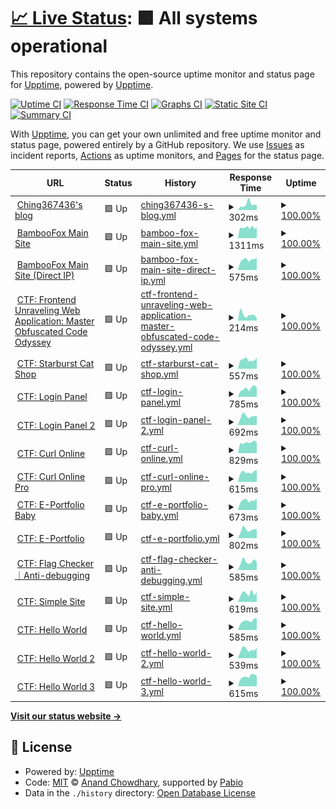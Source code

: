 # [📈 Live Status](https://upptime.ching367436.me): <!--live status--> **🟩 All systems operational**

This repository contains the open-source uptime monitor and status page for [Upptime](https://upptime.js.org), powered by [Upptime](https://github.com/upptime/upptime).

[![Uptime CI](https://github.com/Ching367436/upptime/workflows/Uptime%20CI/badge.svg)](https://github.com/Ching367436/upptime/actions?query=workflow%3A%22Uptime+CI%22)
[![Response Time CI](https://github.com/Ching367436/upptime/workflows/Response%20Time%20CI/badge.svg)](https://github.com/Ching367436/upptime/actions?query=workflow%3A%22Response+Time+CI%22)
[![Graphs CI](https://github.com/Ching367436/upptime/workflows/Graphs%20CI/badge.svg)](https://github.com/Ching367436/upptime/actions?query=workflow%3A%22Graphs+CI%22)
[![Static Site CI](https://github.com/Ching367436/upptime/workflows/Static%20Site%20CI/badge.svg)](https://github.com/Ching367436/upptime/actions?query=workflow%3A%22Static+Site+CI%22)
[![Summary CI](https://github.com/Ching367436/upptime/workflows/Summary%20CI/badge.svg)](https://github.com/Ching367436/upptime/actions?query=workflow%3A%22Summary+CI%22)

With [Upptime](https://upptime.js.org), you can get your own unlimited and free uptime monitor and status page, powered entirely by a GitHub repository. We use [Issues](https://github.com/upptime/upptime/issues) as incident reports, [Actions](https://github.com/Ching367436/upptime/actions) as uptime monitors, and [Pages](https://upptime.ching367436.me) for the status page.

<!--start: status pages-->
<!-- This summary is generated by Upptime (https://github.com/upptime/upptime) -->
<!-- Do not edit this manually, your changes will be overwritten -->
<!-- prettier-ignore -->
| URL | Status | History | Response Time | Uptime |
| --- | ------ | ------- | ------------- | ------ |
| <img alt="" src="https://icons.duckduckgo.com/ip3/blog.ching367436.me.ico" height="13"> [Ching367436's blog](https://blog.ching367436.me) | 🟩 Up | [ching367436-s-blog.yml](https://github.com/Ching367436/upptime/commits/HEAD/history/ching367436-s-blog.yml) | <details><summary><img alt="Response time graph" src="./graphs/ching367436-s-blog/response-time-week.png" height="20"> 302ms</summary><br><a href="https://upptime.ching367436.me/history/ching367436-s-blog"><img alt="Response time 233" src="https://img.shields.io/endpoint?url=https%3A%2F%2Fraw.githubusercontent.com%2FChing367436%2Fupptime%2FHEAD%2Fapi%2Fching367436-s-blog%2Fresponse-time.json"></a><br><a href="https://upptime.ching367436.me/history/ching367436-s-blog"><img alt="24-hour response time 160" src="https://img.shields.io/endpoint?url=https%3A%2F%2Fraw.githubusercontent.com%2FChing367436%2Fupptime%2FHEAD%2Fapi%2Fching367436-s-blog%2Fresponse-time-day.json"></a><br><a href="https://upptime.ching367436.me/history/ching367436-s-blog"><img alt="7-day response time 302" src="https://img.shields.io/endpoint?url=https%3A%2F%2Fraw.githubusercontent.com%2FChing367436%2Fupptime%2FHEAD%2Fapi%2Fching367436-s-blog%2Fresponse-time-week.json"></a><br><a href="https://upptime.ching367436.me/history/ching367436-s-blog"><img alt="30-day response time 231" src="https://img.shields.io/endpoint?url=https%3A%2F%2Fraw.githubusercontent.com%2FChing367436%2Fupptime%2FHEAD%2Fapi%2Fching367436-s-blog%2Fresponse-time-month.json"></a><br><a href="https://upptime.ching367436.me/history/ching367436-s-blog"><img alt="1-year response time 233" src="https://img.shields.io/endpoint?url=https%3A%2F%2Fraw.githubusercontent.com%2FChing367436%2Fupptime%2FHEAD%2Fapi%2Fching367436-s-blog%2Fresponse-time-year.json"></a></details> | <details><summary><a href="https://upptime.ching367436.me/history/ching367436-s-blog">100.00%</a></summary><a href="https://upptime.ching367436.me/history/ching367436-s-blog"><img alt="All-time uptime 100.00%" src="https://img.shields.io/endpoint?url=https%3A%2F%2Fraw.githubusercontent.com%2FChing367436%2Fupptime%2FHEAD%2Fapi%2Fching367436-s-blog%2Fuptime.json"></a><br><a href="https://upptime.ching367436.me/history/ching367436-s-blog"><img alt="24-hour uptime 100.00%" src="https://img.shields.io/endpoint?url=https%3A%2F%2Fraw.githubusercontent.com%2FChing367436%2Fupptime%2FHEAD%2Fapi%2Fching367436-s-blog%2Fuptime-day.json"></a><br><a href="https://upptime.ching367436.me/history/ching367436-s-blog"><img alt="7-day uptime 100.00%" src="https://img.shields.io/endpoint?url=https%3A%2F%2Fraw.githubusercontent.com%2FChing367436%2Fupptime%2FHEAD%2Fapi%2Fching367436-s-blog%2Fuptime-week.json"></a><br><a href="https://upptime.ching367436.me/history/ching367436-s-blog"><img alt="30-day uptime 100.00%" src="https://img.shields.io/endpoint?url=https%3A%2F%2Fraw.githubusercontent.com%2FChing367436%2Fupptime%2FHEAD%2Fapi%2Fching367436-s-blog%2Fuptime-month.json"></a><br><a href="https://upptime.ching367436.me/history/ching367436-s-blog"><img alt="1-year uptime 100.00%" src="https://img.shields.io/endpoint?url=https%3A%2F%2Fraw.githubusercontent.com%2FChing367436%2Fupptime%2FHEAD%2Fapi%2Fching367436-s-blog%2Fuptime-year.json"></a></details>
| <img alt="" src="https://icons.duckduckgo.com/ip3/bamboofox.cs.nycu.edu.tw.ico" height="13"> [BambooFox Main Site](https://bamboofox.cs.nycu.edu.tw) | 🟩 Up | [bamboo-fox-main-site.yml](https://github.com/Ching367436/upptime/commits/HEAD/history/bamboo-fox-main-site.yml) | <details><summary><img alt="Response time graph" src="./graphs/bamboo-fox-main-site/response-time-week.png" height="20"> 1311ms</summary><br><a href="https://upptime.ching367436.me/history/bamboo-fox-main-site"><img alt="Response time 1651" src="https://img.shields.io/endpoint?url=https%3A%2F%2Fraw.githubusercontent.com%2FChing367436%2Fupptime%2FHEAD%2Fapi%2Fbamboo-fox-main-site%2Fresponse-time.json"></a><br><a href="https://upptime.ching367436.me/history/bamboo-fox-main-site"><img alt="24-hour response time 1215" src="https://img.shields.io/endpoint?url=https%3A%2F%2Fraw.githubusercontent.com%2FChing367436%2Fupptime%2FHEAD%2Fapi%2Fbamboo-fox-main-site%2Fresponse-time-day.json"></a><br><a href="https://upptime.ching367436.me/history/bamboo-fox-main-site"><img alt="7-day response time 1311" src="https://img.shields.io/endpoint?url=https%3A%2F%2Fraw.githubusercontent.com%2FChing367436%2Fupptime%2FHEAD%2Fapi%2Fbamboo-fox-main-site%2Fresponse-time-week.json"></a><br><a href="https://upptime.ching367436.me/history/bamboo-fox-main-site"><img alt="30-day response time 1414" src="https://img.shields.io/endpoint?url=https%3A%2F%2Fraw.githubusercontent.com%2FChing367436%2Fupptime%2FHEAD%2Fapi%2Fbamboo-fox-main-site%2Fresponse-time-month.json"></a><br><a href="https://upptime.ching367436.me/history/bamboo-fox-main-site"><img alt="1-year response time 1651" src="https://img.shields.io/endpoint?url=https%3A%2F%2Fraw.githubusercontent.com%2FChing367436%2Fupptime%2FHEAD%2Fapi%2Fbamboo-fox-main-site%2Fresponse-time-year.json"></a></details> | <details><summary><a href="https://upptime.ching367436.me/history/bamboo-fox-main-site">100.00%</a></summary><a href="https://upptime.ching367436.me/history/bamboo-fox-main-site"><img alt="All-time uptime 99.80%" src="https://img.shields.io/endpoint?url=https%3A%2F%2Fraw.githubusercontent.com%2FChing367436%2Fupptime%2FHEAD%2Fapi%2Fbamboo-fox-main-site%2Fuptime.json"></a><br><a href="https://upptime.ching367436.me/history/bamboo-fox-main-site"><img alt="24-hour uptime 100.00%" src="https://img.shields.io/endpoint?url=https%3A%2F%2Fraw.githubusercontent.com%2FChing367436%2Fupptime%2FHEAD%2Fapi%2Fbamboo-fox-main-site%2Fuptime-day.json"></a><br><a href="https://upptime.ching367436.me/history/bamboo-fox-main-site"><img alt="7-day uptime 100.00%" src="https://img.shields.io/endpoint?url=https%3A%2F%2Fraw.githubusercontent.com%2FChing367436%2Fupptime%2FHEAD%2Fapi%2Fbamboo-fox-main-site%2Fuptime-week.json"></a><br><a href="https://upptime.ching367436.me/history/bamboo-fox-main-site"><img alt="30-day uptime 99.96%" src="https://img.shields.io/endpoint?url=https%3A%2F%2Fraw.githubusercontent.com%2FChing367436%2Fupptime%2FHEAD%2Fapi%2Fbamboo-fox-main-site%2Fuptime-month.json"></a><br><a href="https://upptime.ching367436.me/history/bamboo-fox-main-site"><img alt="1-year uptime 99.80%" src="https://img.shields.io/endpoint?url=https%3A%2F%2Fraw.githubusercontent.com%2FChing367436%2Fupptime%2FHEAD%2Fapi%2Fbamboo-fox-main-site%2Fuptime-year.json"></a></details>
| <img alt="" src="https://icons.duckduckgo.com/ip3/172.104.78.53.ico" height="13"> [BambooFox Main Site (Direct IP)](https://172.104.78.53) | 🟩 Up | [bamboo-fox-main-site-direct-ip.yml](https://github.com/Ching367436/upptime/commits/HEAD/history/bamboo-fox-main-site-direct-ip.yml) | <details><summary><img alt="Response time graph" src="./graphs/bamboo-fox-main-site-direct-ip/response-time-week.png" height="20"> 575ms</summary><br><a href="https://upptime.ching367436.me/history/bamboo-fox-main-site-direct-ip"><img alt="Response time 701" src="https://img.shields.io/endpoint?url=https%3A%2F%2Fraw.githubusercontent.com%2FChing367436%2Fupptime%2FHEAD%2Fapi%2Fbamboo-fox-main-site-direct-ip%2Fresponse-time.json"></a><br><a href="https://upptime.ching367436.me/history/bamboo-fox-main-site-direct-ip"><img alt="24-hour response time 442" src="https://img.shields.io/endpoint?url=https%3A%2F%2Fraw.githubusercontent.com%2FChing367436%2Fupptime%2FHEAD%2Fapi%2Fbamboo-fox-main-site-direct-ip%2Fresponse-time-day.json"></a><br><a href="https://upptime.ching367436.me/history/bamboo-fox-main-site-direct-ip"><img alt="7-day response time 575" src="https://img.shields.io/endpoint?url=https%3A%2F%2Fraw.githubusercontent.com%2FChing367436%2Fupptime%2FHEAD%2Fapi%2Fbamboo-fox-main-site-direct-ip%2Fresponse-time-week.json"></a><br><a href="https://upptime.ching367436.me/history/bamboo-fox-main-site-direct-ip"><img alt="30-day response time 602" src="https://img.shields.io/endpoint?url=https%3A%2F%2Fraw.githubusercontent.com%2FChing367436%2Fupptime%2FHEAD%2Fapi%2Fbamboo-fox-main-site-direct-ip%2Fresponse-time-month.json"></a><br><a href="https://upptime.ching367436.me/history/bamboo-fox-main-site-direct-ip"><img alt="1-year response time 701" src="https://img.shields.io/endpoint?url=https%3A%2F%2Fraw.githubusercontent.com%2FChing367436%2Fupptime%2FHEAD%2Fapi%2Fbamboo-fox-main-site-direct-ip%2Fresponse-time-year.json"></a></details> | <details><summary><a href="https://upptime.ching367436.me/history/bamboo-fox-main-site-direct-ip">100.00%</a></summary><a href="https://upptime.ching367436.me/history/bamboo-fox-main-site-direct-ip"><img alt="All-time uptime 99.92%" src="https://img.shields.io/endpoint?url=https%3A%2F%2Fraw.githubusercontent.com%2FChing367436%2Fupptime%2FHEAD%2Fapi%2Fbamboo-fox-main-site-direct-ip%2Fuptime.json"></a><br><a href="https://upptime.ching367436.me/history/bamboo-fox-main-site-direct-ip"><img alt="24-hour uptime 100.00%" src="https://img.shields.io/endpoint?url=https%3A%2F%2Fraw.githubusercontent.com%2FChing367436%2Fupptime%2FHEAD%2Fapi%2Fbamboo-fox-main-site-direct-ip%2Fuptime-day.json"></a><br><a href="https://upptime.ching367436.me/history/bamboo-fox-main-site-direct-ip"><img alt="7-day uptime 100.00%" src="https://img.shields.io/endpoint?url=https%3A%2F%2Fraw.githubusercontent.com%2FChing367436%2Fupptime%2FHEAD%2Fapi%2Fbamboo-fox-main-site-direct-ip%2Fuptime-week.json"></a><br><a href="https://upptime.ching367436.me/history/bamboo-fox-main-site-direct-ip"><img alt="30-day uptime 99.96%" src="https://img.shields.io/endpoint?url=https%3A%2F%2Fraw.githubusercontent.com%2FChing367436%2Fupptime%2FHEAD%2Fapi%2Fbamboo-fox-main-site-direct-ip%2Fuptime-month.json"></a><br><a href="https://upptime.ching367436.me/history/bamboo-fox-main-site-direct-ip"><img alt="1-year uptime 99.92%" src="https://img.shields.io/endpoint?url=https%3A%2F%2Fraw.githubusercontent.com%2FChing367436%2Fupptime%2FHEAD%2Fapi%2Fbamboo-fox-main-site-direct-ip%2Fuptime-year.json"></a></details>
| <img alt="" src="https://icons.duckduckgo.com/ip3/fuwamoco-flag-checker.ching367436.me.ico" height="13"> [CTF: Frontend Unraveling Web Application: Master Obfuscated Code Odyssey](https://fuwamoco-flag-checker.ching367436.me) | 🟩 Up | [ctf-frontend-unraveling-web-application-master-obfuscated-code-odyssey.yml](https://github.com/Ching367436/upptime/commits/HEAD/history/ctf-frontend-unraveling-web-application-master-obfuscated-code-odyssey.yml) | <details><summary><img alt="Response time graph" src="./graphs/ctf-frontend-unraveling-web-application-master-obfuscated-code-odyssey/response-time-week.png" height="20"> 214ms</summary><br><a href="https://upptime.ching367436.me/history/ctf-frontend-unraveling-web-application-master-obfuscated-code-odyssey"><img alt="Response time 208" src="https://img.shields.io/endpoint?url=https%3A%2F%2Fraw.githubusercontent.com%2FChing367436%2Fupptime%2FHEAD%2Fapi%2Fctf-frontend-unraveling-web-application-master-obfuscated-code-odyssey%2Fresponse-time.json"></a><br><a href="https://upptime.ching367436.me/history/ctf-frontend-unraveling-web-application-master-obfuscated-code-odyssey"><img alt="24-hour response time 237" src="https://img.shields.io/endpoint?url=https%3A%2F%2Fraw.githubusercontent.com%2FChing367436%2Fupptime%2FHEAD%2Fapi%2Fctf-frontend-unraveling-web-application-master-obfuscated-code-odyssey%2Fresponse-time-day.json"></a><br><a href="https://upptime.ching367436.me/history/ctf-frontend-unraveling-web-application-master-obfuscated-code-odyssey"><img alt="7-day response time 214" src="https://img.shields.io/endpoint?url=https%3A%2F%2Fraw.githubusercontent.com%2FChing367436%2Fupptime%2FHEAD%2Fapi%2Fctf-frontend-unraveling-web-application-master-obfuscated-code-odyssey%2Fresponse-time-week.json"></a><br><a href="https://upptime.ching367436.me/history/ctf-frontend-unraveling-web-application-master-obfuscated-code-odyssey"><img alt="30-day response time 210" src="https://img.shields.io/endpoint?url=https%3A%2F%2Fraw.githubusercontent.com%2FChing367436%2Fupptime%2FHEAD%2Fapi%2Fctf-frontend-unraveling-web-application-master-obfuscated-code-odyssey%2Fresponse-time-month.json"></a><br><a href="https://upptime.ching367436.me/history/ctf-frontend-unraveling-web-application-master-obfuscated-code-odyssey"><img alt="1-year response time 208" src="https://img.shields.io/endpoint?url=https%3A%2F%2Fraw.githubusercontent.com%2FChing367436%2Fupptime%2FHEAD%2Fapi%2Fctf-frontend-unraveling-web-application-master-obfuscated-code-odyssey%2Fresponse-time-year.json"></a></details> | <details><summary><a href="https://upptime.ching367436.me/history/ctf-frontend-unraveling-web-application-master-obfuscated-code-odyssey">100.00%</a></summary><a href="https://upptime.ching367436.me/history/ctf-frontend-unraveling-web-application-master-obfuscated-code-odyssey"><img alt="All-time uptime 100.00%" src="https://img.shields.io/endpoint?url=https%3A%2F%2Fraw.githubusercontent.com%2FChing367436%2Fupptime%2FHEAD%2Fapi%2Fctf-frontend-unraveling-web-application-master-obfuscated-code-odyssey%2Fuptime.json"></a><br><a href="https://upptime.ching367436.me/history/ctf-frontend-unraveling-web-application-master-obfuscated-code-odyssey"><img alt="24-hour uptime 100.00%" src="https://img.shields.io/endpoint?url=https%3A%2F%2Fraw.githubusercontent.com%2FChing367436%2Fupptime%2FHEAD%2Fapi%2Fctf-frontend-unraveling-web-application-master-obfuscated-code-odyssey%2Fuptime-day.json"></a><br><a href="https://upptime.ching367436.me/history/ctf-frontend-unraveling-web-application-master-obfuscated-code-odyssey"><img alt="7-day uptime 100.00%" src="https://img.shields.io/endpoint?url=https%3A%2F%2Fraw.githubusercontent.com%2FChing367436%2Fupptime%2FHEAD%2Fapi%2Fctf-frontend-unraveling-web-application-master-obfuscated-code-odyssey%2Fuptime-week.json"></a><br><a href="https://upptime.ching367436.me/history/ctf-frontend-unraveling-web-application-master-obfuscated-code-odyssey"><img alt="30-day uptime 100.00%" src="https://img.shields.io/endpoint?url=https%3A%2F%2Fraw.githubusercontent.com%2FChing367436%2Fupptime%2FHEAD%2Fapi%2Fctf-frontend-unraveling-web-application-master-obfuscated-code-odyssey%2Fuptime-month.json"></a><br><a href="https://upptime.ching367436.me/history/ctf-frontend-unraveling-web-application-master-obfuscated-code-odyssey"><img alt="1-year uptime 100.00%" src="https://img.shields.io/endpoint?url=https%3A%2F%2Fraw.githubusercontent.com%2FChing367436%2Fupptime%2FHEAD%2Fapi%2Fctf-frontend-unraveling-web-application-master-obfuscated-code-odyssey%2Fuptime-year.json"></a></details>
| <img alt="" src="https://icons.duckduckgo.com/ip3/starburst-cat-shop.ching367436.me.ico" height="13"> [CTF: Starburst Cat Shop](https://starburst-cat-shop.ching367436.me/login) | 🟩 Up | [ctf-starburst-cat-shop.yml](https://github.com/Ching367436/upptime/commits/HEAD/history/ctf-starburst-cat-shop.yml) | <details><summary><img alt="Response time graph" src="./graphs/ctf-starburst-cat-shop/response-time-week.png" height="20"> 557ms</summary><br><a href="https://upptime.ching367436.me/history/ctf-starburst-cat-shop"><img alt="Response time 753" src="https://img.shields.io/endpoint?url=https%3A%2F%2Fraw.githubusercontent.com%2FChing367436%2Fupptime%2FHEAD%2Fapi%2Fctf-starburst-cat-shop%2Fresponse-time.json"></a><br><a href="https://upptime.ching367436.me/history/ctf-starburst-cat-shop"><img alt="24-hour response time 397" src="https://img.shields.io/endpoint?url=https%3A%2F%2Fraw.githubusercontent.com%2FChing367436%2Fupptime%2FHEAD%2Fapi%2Fctf-starburst-cat-shop%2Fresponse-time-day.json"></a><br><a href="https://upptime.ching367436.me/history/ctf-starburst-cat-shop"><img alt="7-day response time 557" src="https://img.shields.io/endpoint?url=https%3A%2F%2Fraw.githubusercontent.com%2FChing367436%2Fupptime%2FHEAD%2Fapi%2Fctf-starburst-cat-shop%2Fresponse-time-week.json"></a><br><a href="https://upptime.ching367436.me/history/ctf-starburst-cat-shop"><img alt="30-day response time 626" src="https://img.shields.io/endpoint?url=https%3A%2F%2Fraw.githubusercontent.com%2FChing367436%2Fupptime%2FHEAD%2Fapi%2Fctf-starburst-cat-shop%2Fresponse-time-month.json"></a><br><a href="https://upptime.ching367436.me/history/ctf-starburst-cat-shop"><img alt="1-year response time 753" src="https://img.shields.io/endpoint?url=https%3A%2F%2Fraw.githubusercontent.com%2FChing367436%2Fupptime%2FHEAD%2Fapi%2Fctf-starburst-cat-shop%2Fresponse-time-year.json"></a></details> | <details><summary><a href="https://upptime.ching367436.me/history/ctf-starburst-cat-shop">100.00%</a></summary><a href="https://upptime.ching367436.me/history/ctf-starburst-cat-shop"><img alt="All-time uptime 100.00%" src="https://img.shields.io/endpoint?url=https%3A%2F%2Fraw.githubusercontent.com%2FChing367436%2Fupptime%2FHEAD%2Fapi%2Fctf-starburst-cat-shop%2Fuptime.json"></a><br><a href="https://upptime.ching367436.me/history/ctf-starburst-cat-shop"><img alt="24-hour uptime 100.00%" src="https://img.shields.io/endpoint?url=https%3A%2F%2Fraw.githubusercontent.com%2FChing367436%2Fupptime%2FHEAD%2Fapi%2Fctf-starburst-cat-shop%2Fuptime-day.json"></a><br><a href="https://upptime.ching367436.me/history/ctf-starburst-cat-shop"><img alt="7-day uptime 100.00%" src="https://img.shields.io/endpoint?url=https%3A%2F%2Fraw.githubusercontent.com%2FChing367436%2Fupptime%2FHEAD%2Fapi%2Fctf-starburst-cat-shop%2Fuptime-week.json"></a><br><a href="https://upptime.ching367436.me/history/ctf-starburst-cat-shop"><img alt="30-day uptime 100.00%" src="https://img.shields.io/endpoint?url=https%3A%2F%2Fraw.githubusercontent.com%2FChing367436%2Fupptime%2FHEAD%2Fapi%2Fctf-starburst-cat-shop%2Fuptime-month.json"></a><br><a href="https://upptime.ching367436.me/history/ctf-starburst-cat-shop"><img alt="1-year uptime 100.00%" src="https://img.shields.io/endpoint?url=https%3A%2F%2Fraw.githubusercontent.com%2FChing367436%2Fupptime%2FHEAD%2Fapi%2Fctf-starburst-cat-shop%2Fuptime-year.json"></a></details>
| <img alt="" src="https://icons.duckduckgo.com/ip3/login-panel.ching367436.me.ico" height="13"> [CTF: Login Panel](https://login-panel.ching367436.me) | 🟩 Up | [ctf-login-panel.yml](https://github.com/Ching367436/upptime/commits/HEAD/history/ctf-login-panel.yml) | <details><summary><img alt="Response time graph" src="./graphs/ctf-login-panel/response-time-week.png" height="20"> 785ms</summary><br><a href="https://upptime.ching367436.me/history/ctf-login-panel"><img alt="Response time 797" src="https://img.shields.io/endpoint?url=https%3A%2F%2Fraw.githubusercontent.com%2FChing367436%2Fupptime%2FHEAD%2Fapi%2Fctf-login-panel%2Fresponse-time.json"></a><br><a href="https://upptime.ching367436.me/history/ctf-login-panel"><img alt="24-hour response time 522" src="https://img.shields.io/endpoint?url=https%3A%2F%2Fraw.githubusercontent.com%2FChing367436%2Fupptime%2FHEAD%2Fapi%2Fctf-login-panel%2Fresponse-time-day.json"></a><br><a href="https://upptime.ching367436.me/history/ctf-login-panel"><img alt="7-day response time 785" src="https://img.shields.io/endpoint?url=https%3A%2F%2Fraw.githubusercontent.com%2FChing367436%2Fupptime%2FHEAD%2Fapi%2Fctf-login-panel%2Fresponse-time-week.json"></a><br><a href="https://upptime.ching367436.me/history/ctf-login-panel"><img alt="30-day response time 834" src="https://img.shields.io/endpoint?url=https%3A%2F%2Fraw.githubusercontent.com%2FChing367436%2Fupptime%2FHEAD%2Fapi%2Fctf-login-panel%2Fresponse-time-month.json"></a><br><a href="https://upptime.ching367436.me/history/ctf-login-panel"><img alt="1-year response time 797" src="https://img.shields.io/endpoint?url=https%3A%2F%2Fraw.githubusercontent.com%2FChing367436%2Fupptime%2FHEAD%2Fapi%2Fctf-login-panel%2Fresponse-time-year.json"></a></details> | <details><summary><a href="https://upptime.ching367436.me/history/ctf-login-panel">100.00%</a></summary><a href="https://upptime.ching367436.me/history/ctf-login-panel"><img alt="All-time uptime 99.97%" src="https://img.shields.io/endpoint?url=https%3A%2F%2Fraw.githubusercontent.com%2FChing367436%2Fupptime%2FHEAD%2Fapi%2Fctf-login-panel%2Fuptime.json"></a><br><a href="https://upptime.ching367436.me/history/ctf-login-panel"><img alt="24-hour uptime 100.00%" src="https://img.shields.io/endpoint?url=https%3A%2F%2Fraw.githubusercontent.com%2FChing367436%2Fupptime%2FHEAD%2Fapi%2Fctf-login-panel%2Fuptime-day.json"></a><br><a href="https://upptime.ching367436.me/history/ctf-login-panel"><img alt="7-day uptime 100.00%" src="https://img.shields.io/endpoint?url=https%3A%2F%2Fraw.githubusercontent.com%2FChing367436%2Fupptime%2FHEAD%2Fapi%2Fctf-login-panel%2Fuptime-week.json"></a><br><a href="https://upptime.ching367436.me/history/ctf-login-panel"><img alt="30-day uptime 100.00%" src="https://img.shields.io/endpoint?url=https%3A%2F%2Fraw.githubusercontent.com%2FChing367436%2Fupptime%2FHEAD%2Fapi%2Fctf-login-panel%2Fuptime-month.json"></a><br><a href="https://upptime.ching367436.me/history/ctf-login-panel"><img alt="1-year uptime 99.97%" src="https://img.shields.io/endpoint?url=https%3A%2F%2Fraw.githubusercontent.com%2FChing367436%2Fupptime%2FHEAD%2Fapi%2Fctf-login-panel%2Fuptime-year.json"></a></details>
| <img alt="" src="https://icons.duckduckgo.com/ip3/login-panel-2.ching367436.me.ico" height="13"> [CTF: Login Panel 2](https://login-panel-2.ching367436.me) | 🟩 Up | [ctf-login-panel-2.yml](https://github.com/Ching367436/upptime/commits/HEAD/history/ctf-login-panel-2.yml) | <details><summary><img alt="Response time graph" src="./graphs/ctf-login-panel-2/response-time-week.png" height="20"> 692ms</summary><br><a href="https://upptime.ching367436.me/history/ctf-login-panel-2"><img alt="Response time 777" src="https://img.shields.io/endpoint?url=https%3A%2F%2Fraw.githubusercontent.com%2FChing367436%2Fupptime%2FHEAD%2Fapi%2Fctf-login-panel-2%2Fresponse-time.json"></a><br><a href="https://upptime.ching367436.me/history/ctf-login-panel-2"><img alt="24-hour response time 517" src="https://img.shields.io/endpoint?url=https%3A%2F%2Fraw.githubusercontent.com%2FChing367436%2Fupptime%2FHEAD%2Fapi%2Fctf-login-panel-2%2Fresponse-time-day.json"></a><br><a href="https://upptime.ching367436.me/history/ctf-login-panel-2"><img alt="7-day response time 692" src="https://img.shields.io/endpoint?url=https%3A%2F%2Fraw.githubusercontent.com%2FChing367436%2Fupptime%2FHEAD%2Fapi%2Fctf-login-panel-2%2Fresponse-time-week.json"></a><br><a href="https://upptime.ching367436.me/history/ctf-login-panel-2"><img alt="30-day response time 762" src="https://img.shields.io/endpoint?url=https%3A%2F%2Fraw.githubusercontent.com%2FChing367436%2Fupptime%2FHEAD%2Fapi%2Fctf-login-panel-2%2Fresponse-time-month.json"></a><br><a href="https://upptime.ching367436.me/history/ctf-login-panel-2"><img alt="1-year response time 777" src="https://img.shields.io/endpoint?url=https%3A%2F%2Fraw.githubusercontent.com%2FChing367436%2Fupptime%2FHEAD%2Fapi%2Fctf-login-panel-2%2Fresponse-time-year.json"></a></details> | <details><summary><a href="https://upptime.ching367436.me/history/ctf-login-panel-2">100.00%</a></summary><a href="https://upptime.ching367436.me/history/ctf-login-panel-2"><img alt="All-time uptime 100.00%" src="https://img.shields.io/endpoint?url=https%3A%2F%2Fraw.githubusercontent.com%2FChing367436%2Fupptime%2FHEAD%2Fapi%2Fctf-login-panel-2%2Fuptime.json"></a><br><a href="https://upptime.ching367436.me/history/ctf-login-panel-2"><img alt="24-hour uptime 100.00%" src="https://img.shields.io/endpoint?url=https%3A%2F%2Fraw.githubusercontent.com%2FChing367436%2Fupptime%2FHEAD%2Fapi%2Fctf-login-panel-2%2Fuptime-day.json"></a><br><a href="https://upptime.ching367436.me/history/ctf-login-panel-2"><img alt="7-day uptime 100.00%" src="https://img.shields.io/endpoint?url=https%3A%2F%2Fraw.githubusercontent.com%2FChing367436%2Fupptime%2FHEAD%2Fapi%2Fctf-login-panel-2%2Fuptime-week.json"></a><br><a href="https://upptime.ching367436.me/history/ctf-login-panel-2"><img alt="30-day uptime 100.00%" src="https://img.shields.io/endpoint?url=https%3A%2F%2Fraw.githubusercontent.com%2FChing367436%2Fupptime%2FHEAD%2Fapi%2Fctf-login-panel-2%2Fuptime-month.json"></a><br><a href="https://upptime.ching367436.me/history/ctf-login-panel-2"><img alt="1-year uptime 100.00%" src="https://img.shields.io/endpoint?url=https%3A%2F%2Fraw.githubusercontent.com%2FChing367436%2Fupptime%2FHEAD%2Fapi%2Fctf-login-panel-2%2Fuptime-year.json"></a></details>
| <img alt="" src="https://icons.duckduckgo.com/ip3/curl-online.ctftime.uk.ico" height="13"> [CTF: Curl Online](https://curl-online.ctftime.uk/?url=example.com%2F) | 🟩 Up | [ctf-curl-online.yml](https://github.com/Ching367436/upptime/commits/HEAD/history/ctf-curl-online.yml) | <details><summary><img alt="Response time graph" src="./graphs/ctf-curl-online/response-time-week.png" height="20"> 829ms</summary><br><a href="https://upptime.ching367436.me/history/ctf-curl-online"><img alt="Response time 837" src="https://img.shields.io/endpoint?url=https%3A%2F%2Fraw.githubusercontent.com%2FChing367436%2Fupptime%2FHEAD%2Fapi%2Fctf-curl-online%2Fresponse-time.json"></a><br><a href="https://upptime.ching367436.me/history/ctf-curl-online"><img alt="24-hour response time 766" src="https://img.shields.io/endpoint?url=https%3A%2F%2Fraw.githubusercontent.com%2FChing367436%2Fupptime%2FHEAD%2Fapi%2Fctf-curl-online%2Fresponse-time-day.json"></a><br><a href="https://upptime.ching367436.me/history/ctf-curl-online"><img alt="7-day response time 829" src="https://img.shields.io/endpoint?url=https%3A%2F%2Fraw.githubusercontent.com%2FChing367436%2Fupptime%2FHEAD%2Fapi%2Fctf-curl-online%2Fresponse-time-week.json"></a><br><a href="https://upptime.ching367436.me/history/ctf-curl-online"><img alt="30-day response time 894" src="https://img.shields.io/endpoint?url=https%3A%2F%2Fraw.githubusercontent.com%2FChing367436%2Fupptime%2FHEAD%2Fapi%2Fctf-curl-online%2Fresponse-time-month.json"></a><br><a href="https://upptime.ching367436.me/history/ctf-curl-online"><img alt="1-year response time 837" src="https://img.shields.io/endpoint?url=https%3A%2F%2Fraw.githubusercontent.com%2FChing367436%2Fupptime%2FHEAD%2Fapi%2Fctf-curl-online%2Fresponse-time-year.json"></a></details> | <details><summary><a href="https://upptime.ching367436.me/history/ctf-curl-online">100.00%</a></summary><a href="https://upptime.ching367436.me/history/ctf-curl-online"><img alt="All-time uptime 100.00%" src="https://img.shields.io/endpoint?url=https%3A%2F%2Fraw.githubusercontent.com%2FChing367436%2Fupptime%2FHEAD%2Fapi%2Fctf-curl-online%2Fuptime.json"></a><br><a href="https://upptime.ching367436.me/history/ctf-curl-online"><img alt="24-hour uptime 100.00%" src="https://img.shields.io/endpoint?url=https%3A%2F%2Fraw.githubusercontent.com%2FChing367436%2Fupptime%2FHEAD%2Fapi%2Fctf-curl-online%2Fuptime-day.json"></a><br><a href="https://upptime.ching367436.me/history/ctf-curl-online"><img alt="7-day uptime 100.00%" src="https://img.shields.io/endpoint?url=https%3A%2F%2Fraw.githubusercontent.com%2FChing367436%2Fupptime%2FHEAD%2Fapi%2Fctf-curl-online%2Fuptime-week.json"></a><br><a href="https://upptime.ching367436.me/history/ctf-curl-online"><img alt="30-day uptime 100.00%" src="https://img.shields.io/endpoint?url=https%3A%2F%2Fraw.githubusercontent.com%2FChing367436%2Fupptime%2FHEAD%2Fapi%2Fctf-curl-online%2Fuptime-month.json"></a><br><a href="https://upptime.ching367436.me/history/ctf-curl-online"><img alt="1-year uptime 100.00%" src="https://img.shields.io/endpoint?url=https%3A%2F%2Fraw.githubusercontent.com%2FChing367436%2Fupptime%2FHEAD%2Fapi%2Fctf-curl-online%2Fuptime-year.json"></a></details>
| <img alt="" src="https://icons.duckduckgo.com/ip3/curl-online-pro.ctftime.uk.ico" height="13"> [CTF: Curl Online Pro](https://curl-online-pro.ctftime.uk/?url=example.com%2F) | 🟩 Up | [ctf-curl-online-pro.yml](https://github.com/Ching367436/upptime/commits/HEAD/history/ctf-curl-online-pro.yml) | <details><summary><img alt="Response time graph" src="./graphs/ctf-curl-online-pro/response-time-week.png" height="20"> 615ms</summary><br><a href="https://upptime.ching367436.me/history/ctf-curl-online-pro"><img alt="Response time 565" src="https://img.shields.io/endpoint?url=https%3A%2F%2Fraw.githubusercontent.com%2FChing367436%2Fupptime%2FHEAD%2Fapi%2Fctf-curl-online-pro%2Fresponse-time.json"></a><br><a href="https://upptime.ching367436.me/history/ctf-curl-online-pro"><img alt="24-hour response time 530" src="https://img.shields.io/endpoint?url=https%3A%2F%2Fraw.githubusercontent.com%2FChing367436%2Fupptime%2FHEAD%2Fapi%2Fctf-curl-online-pro%2Fresponse-time-day.json"></a><br><a href="https://upptime.ching367436.me/history/ctf-curl-online-pro"><img alt="7-day response time 615" src="https://img.shields.io/endpoint?url=https%3A%2F%2Fraw.githubusercontent.com%2FChing367436%2Fupptime%2FHEAD%2Fapi%2Fctf-curl-online-pro%2Fresponse-time-week.json"></a><br><a href="https://upptime.ching367436.me/history/ctf-curl-online-pro"><img alt="30-day response time 629" src="https://img.shields.io/endpoint?url=https%3A%2F%2Fraw.githubusercontent.com%2FChing367436%2Fupptime%2FHEAD%2Fapi%2Fctf-curl-online-pro%2Fresponse-time-month.json"></a><br><a href="https://upptime.ching367436.me/history/ctf-curl-online-pro"><img alt="1-year response time 565" src="https://img.shields.io/endpoint?url=https%3A%2F%2Fraw.githubusercontent.com%2FChing367436%2Fupptime%2FHEAD%2Fapi%2Fctf-curl-online-pro%2Fresponse-time-year.json"></a></details> | <details><summary><a href="https://upptime.ching367436.me/history/ctf-curl-online-pro">100.00%</a></summary><a href="https://upptime.ching367436.me/history/ctf-curl-online-pro"><img alt="All-time uptime 100.00%" src="https://img.shields.io/endpoint?url=https%3A%2F%2Fraw.githubusercontent.com%2FChing367436%2Fupptime%2FHEAD%2Fapi%2Fctf-curl-online-pro%2Fuptime.json"></a><br><a href="https://upptime.ching367436.me/history/ctf-curl-online-pro"><img alt="24-hour uptime 100.00%" src="https://img.shields.io/endpoint?url=https%3A%2F%2Fraw.githubusercontent.com%2FChing367436%2Fupptime%2FHEAD%2Fapi%2Fctf-curl-online-pro%2Fuptime-day.json"></a><br><a href="https://upptime.ching367436.me/history/ctf-curl-online-pro"><img alt="7-day uptime 100.00%" src="https://img.shields.io/endpoint?url=https%3A%2F%2Fraw.githubusercontent.com%2FChing367436%2Fupptime%2FHEAD%2Fapi%2Fctf-curl-online-pro%2Fuptime-week.json"></a><br><a href="https://upptime.ching367436.me/history/ctf-curl-online-pro"><img alt="30-day uptime 100.00%" src="https://img.shields.io/endpoint?url=https%3A%2F%2Fraw.githubusercontent.com%2FChing367436%2Fupptime%2FHEAD%2Fapi%2Fctf-curl-online-pro%2Fuptime-month.json"></a><br><a href="https://upptime.ching367436.me/history/ctf-curl-online-pro"><img alt="1-year uptime 100.00%" src="https://img.shields.io/endpoint?url=https%3A%2F%2Fraw.githubusercontent.com%2FChing367436%2Fupptime%2FHEAD%2Fapi%2Fctf-curl-online-pro%2Fuptime-year.json"></a></details>
| <img alt="" src="https://icons.duckduckgo.com/ip3/e-portfolio-baby.ctftime.uk.ico" height="13"> [CTF: E-Portfolio Baby](https://e-portfolio-baby.ctftime.uk) | 🟩 Up | [ctf-e-portfolio-baby.yml](https://github.com/Ching367436/upptime/commits/HEAD/history/ctf-e-portfolio-baby.yml) | <details><summary><img alt="Response time graph" src="./graphs/ctf-e-portfolio-baby/response-time-week.png" height="20"> 673ms</summary><br><a href="https://upptime.ching367436.me/history/ctf-e-portfolio-baby"><img alt="Response time 775" src="https://img.shields.io/endpoint?url=https%3A%2F%2Fraw.githubusercontent.com%2FChing367436%2Fupptime%2FHEAD%2Fapi%2Fctf-e-portfolio-baby%2Fresponse-time.json"></a><br><a href="https://upptime.ching367436.me/history/ctf-e-portfolio-baby"><img alt="24-hour response time 518" src="https://img.shields.io/endpoint?url=https%3A%2F%2Fraw.githubusercontent.com%2FChing367436%2Fupptime%2FHEAD%2Fapi%2Fctf-e-portfolio-baby%2Fresponse-time-day.json"></a><br><a href="https://upptime.ching367436.me/history/ctf-e-portfolio-baby"><img alt="7-day response time 673" src="https://img.shields.io/endpoint?url=https%3A%2F%2Fraw.githubusercontent.com%2FChing367436%2Fupptime%2FHEAD%2Fapi%2Fctf-e-portfolio-baby%2Fresponse-time-week.json"></a><br><a href="https://upptime.ching367436.me/history/ctf-e-portfolio-baby"><img alt="30-day response time 801" src="https://img.shields.io/endpoint?url=https%3A%2F%2Fraw.githubusercontent.com%2FChing367436%2Fupptime%2FHEAD%2Fapi%2Fctf-e-portfolio-baby%2Fresponse-time-month.json"></a><br><a href="https://upptime.ching367436.me/history/ctf-e-portfolio-baby"><img alt="1-year response time 775" src="https://img.shields.io/endpoint?url=https%3A%2F%2Fraw.githubusercontent.com%2FChing367436%2Fupptime%2FHEAD%2Fapi%2Fctf-e-portfolio-baby%2Fresponse-time-year.json"></a></details> | <details><summary><a href="https://upptime.ching367436.me/history/ctf-e-portfolio-baby">100.00%</a></summary><a href="https://upptime.ching367436.me/history/ctf-e-portfolio-baby"><img alt="All-time uptime 100.00%" src="https://img.shields.io/endpoint?url=https%3A%2F%2Fraw.githubusercontent.com%2FChing367436%2Fupptime%2FHEAD%2Fapi%2Fctf-e-portfolio-baby%2Fuptime.json"></a><br><a href="https://upptime.ching367436.me/history/ctf-e-portfolio-baby"><img alt="24-hour uptime 100.00%" src="https://img.shields.io/endpoint?url=https%3A%2F%2Fraw.githubusercontent.com%2FChing367436%2Fupptime%2FHEAD%2Fapi%2Fctf-e-portfolio-baby%2Fuptime-day.json"></a><br><a href="https://upptime.ching367436.me/history/ctf-e-portfolio-baby"><img alt="7-day uptime 100.00%" src="https://img.shields.io/endpoint?url=https%3A%2F%2Fraw.githubusercontent.com%2FChing367436%2Fupptime%2FHEAD%2Fapi%2Fctf-e-portfolio-baby%2Fuptime-week.json"></a><br><a href="https://upptime.ching367436.me/history/ctf-e-portfolio-baby"><img alt="30-day uptime 100.00%" src="https://img.shields.io/endpoint?url=https%3A%2F%2Fraw.githubusercontent.com%2FChing367436%2Fupptime%2FHEAD%2Fapi%2Fctf-e-portfolio-baby%2Fuptime-month.json"></a><br><a href="https://upptime.ching367436.me/history/ctf-e-portfolio-baby"><img alt="1-year uptime 100.00%" src="https://img.shields.io/endpoint?url=https%3A%2F%2Fraw.githubusercontent.com%2FChing367436%2Fupptime%2FHEAD%2Fapi%2Fctf-e-portfolio-baby%2Fuptime-year.json"></a></details>
| <img alt="" src="https://icons.duckduckgo.com/ip3/e-portfolio.ctftime.uk.ico" height="13"> [CTF: E-Portfolio](https://e-portfolio.ctftime.uk) | 🟩 Up | [ctf-e-portfolio.yml](https://github.com/Ching367436/upptime/commits/HEAD/history/ctf-e-portfolio.yml) | <details><summary><img alt="Response time graph" src="./graphs/ctf-e-portfolio/response-time-week.png" height="20"> 802ms</summary><br><a href="https://upptime.ching367436.me/history/ctf-e-portfolio"><img alt="Response time 763" src="https://img.shields.io/endpoint?url=https%3A%2F%2Fraw.githubusercontent.com%2FChing367436%2Fupptime%2FHEAD%2Fapi%2Fctf-e-portfolio%2Fresponse-time.json"></a><br><a href="https://upptime.ching367436.me/history/ctf-e-portfolio"><img alt="24-hour response time 651" src="https://img.shields.io/endpoint?url=https%3A%2F%2Fraw.githubusercontent.com%2FChing367436%2Fupptime%2FHEAD%2Fapi%2Fctf-e-portfolio%2Fresponse-time-day.json"></a><br><a href="https://upptime.ching367436.me/history/ctf-e-portfolio"><img alt="7-day response time 802" src="https://img.shields.io/endpoint?url=https%3A%2F%2Fraw.githubusercontent.com%2FChing367436%2Fupptime%2FHEAD%2Fapi%2Fctf-e-portfolio%2Fresponse-time-week.json"></a><br><a href="https://upptime.ching367436.me/history/ctf-e-portfolio"><img alt="30-day response time 810" src="https://img.shields.io/endpoint?url=https%3A%2F%2Fraw.githubusercontent.com%2FChing367436%2Fupptime%2FHEAD%2Fapi%2Fctf-e-portfolio%2Fresponse-time-month.json"></a><br><a href="https://upptime.ching367436.me/history/ctf-e-portfolio"><img alt="1-year response time 763" src="https://img.shields.io/endpoint?url=https%3A%2F%2Fraw.githubusercontent.com%2FChing367436%2Fupptime%2FHEAD%2Fapi%2Fctf-e-portfolio%2Fresponse-time-year.json"></a></details> | <details><summary><a href="https://upptime.ching367436.me/history/ctf-e-portfolio">100.00%</a></summary><a href="https://upptime.ching367436.me/history/ctf-e-portfolio"><img alt="All-time uptime 100.00%" src="https://img.shields.io/endpoint?url=https%3A%2F%2Fraw.githubusercontent.com%2FChing367436%2Fupptime%2FHEAD%2Fapi%2Fctf-e-portfolio%2Fuptime.json"></a><br><a href="https://upptime.ching367436.me/history/ctf-e-portfolio"><img alt="24-hour uptime 100.00%" src="https://img.shields.io/endpoint?url=https%3A%2F%2Fraw.githubusercontent.com%2FChing367436%2Fupptime%2FHEAD%2Fapi%2Fctf-e-portfolio%2Fuptime-day.json"></a><br><a href="https://upptime.ching367436.me/history/ctf-e-portfolio"><img alt="7-day uptime 100.00%" src="https://img.shields.io/endpoint?url=https%3A%2F%2Fraw.githubusercontent.com%2FChing367436%2Fupptime%2FHEAD%2Fapi%2Fctf-e-portfolio%2Fuptime-week.json"></a><br><a href="https://upptime.ching367436.me/history/ctf-e-portfolio"><img alt="30-day uptime 100.00%" src="https://img.shields.io/endpoint?url=https%3A%2F%2Fraw.githubusercontent.com%2FChing367436%2Fupptime%2FHEAD%2Fapi%2Fctf-e-portfolio%2Fuptime-month.json"></a><br><a href="https://upptime.ching367436.me/history/ctf-e-portfolio"><img alt="1-year uptime 100.00%" src="https://img.shields.io/endpoint?url=https%3A%2F%2Fraw.githubusercontent.com%2FChing367436%2Fupptime%2FHEAD%2Fapi%2Fctf-e-portfolio%2Fuptime-year.json"></a></details>
| <img alt="" src="https://icons.duckduckgo.com/ip3/flag-checker-anti-debugging.ching367436.me.ico" height="13"> [CTF: Flag Checker｜Anti-debugging](https://flag-checker-anti-debugging.ching367436.me/) | 🟩 Up | [ctf-flag-checker-anti-debugging.yml](https://github.com/Ching367436/upptime/commits/HEAD/history/ctf-flag-checker-anti-debugging.yml) | <details><summary><img alt="Response time graph" src="./graphs/ctf-flag-checker-anti-debugging/response-time-week.png" height="20"> 585ms</summary><br><a href="https://upptime.ching367436.me/history/ctf-flag-checker-anti-debugging"><img alt="Response time 570" src="https://img.shields.io/endpoint?url=https%3A%2F%2Fraw.githubusercontent.com%2FChing367436%2Fupptime%2FHEAD%2Fapi%2Fctf-flag-checker-anti-debugging%2Fresponse-time.json"></a><br><a href="https://upptime.ching367436.me/history/ctf-flag-checker-anti-debugging"><img alt="24-hour response time 399" src="https://img.shields.io/endpoint?url=https%3A%2F%2Fraw.githubusercontent.com%2FChing367436%2Fupptime%2FHEAD%2Fapi%2Fctf-flag-checker-anti-debugging%2Fresponse-time-day.json"></a><br><a href="https://upptime.ching367436.me/history/ctf-flag-checker-anti-debugging"><img alt="7-day response time 585" src="https://img.shields.io/endpoint?url=https%3A%2F%2Fraw.githubusercontent.com%2FChing367436%2Fupptime%2FHEAD%2Fapi%2Fctf-flag-checker-anti-debugging%2Fresponse-time-week.json"></a><br><a href="https://upptime.ching367436.me/history/ctf-flag-checker-anti-debugging"><img alt="30-day response time 584" src="https://img.shields.io/endpoint?url=https%3A%2F%2Fraw.githubusercontent.com%2FChing367436%2Fupptime%2FHEAD%2Fapi%2Fctf-flag-checker-anti-debugging%2Fresponse-time-month.json"></a><br><a href="https://upptime.ching367436.me/history/ctf-flag-checker-anti-debugging"><img alt="1-year response time 570" src="https://img.shields.io/endpoint?url=https%3A%2F%2Fraw.githubusercontent.com%2FChing367436%2Fupptime%2FHEAD%2Fapi%2Fctf-flag-checker-anti-debugging%2Fresponse-time-year.json"></a></details> | <details><summary><a href="https://upptime.ching367436.me/history/ctf-flag-checker-anti-debugging">100.00%</a></summary><a href="https://upptime.ching367436.me/history/ctf-flag-checker-anti-debugging"><img alt="All-time uptime 99.99%" src="https://img.shields.io/endpoint?url=https%3A%2F%2Fraw.githubusercontent.com%2FChing367436%2Fupptime%2FHEAD%2Fapi%2Fctf-flag-checker-anti-debugging%2Fuptime.json"></a><br><a href="https://upptime.ching367436.me/history/ctf-flag-checker-anti-debugging"><img alt="24-hour uptime 100.00%" src="https://img.shields.io/endpoint?url=https%3A%2F%2Fraw.githubusercontent.com%2FChing367436%2Fupptime%2FHEAD%2Fapi%2Fctf-flag-checker-anti-debugging%2Fuptime-day.json"></a><br><a href="https://upptime.ching367436.me/history/ctf-flag-checker-anti-debugging"><img alt="7-day uptime 100.00%" src="https://img.shields.io/endpoint?url=https%3A%2F%2Fraw.githubusercontent.com%2FChing367436%2Fupptime%2FHEAD%2Fapi%2Fctf-flag-checker-anti-debugging%2Fuptime-week.json"></a><br><a href="https://upptime.ching367436.me/history/ctf-flag-checker-anti-debugging"><img alt="30-day uptime 100.00%" src="https://img.shields.io/endpoint?url=https%3A%2F%2Fraw.githubusercontent.com%2FChing367436%2Fupptime%2FHEAD%2Fapi%2Fctf-flag-checker-anti-debugging%2Fuptime-month.json"></a><br><a href="https://upptime.ching367436.me/history/ctf-flag-checker-anti-debugging"><img alt="1-year uptime 99.99%" src="https://img.shields.io/endpoint?url=https%3A%2F%2Fraw.githubusercontent.com%2FChing367436%2Fupptime%2FHEAD%2Fapi%2Fctf-flag-checker-anti-debugging%2Fuptime-year.json"></a></details>
| <img alt="" src="https://icons.duckduckgo.com/ip3/simple-site.ctftime.uk.ico" height="13"> [CTF: Simple Site](https://simple-site.ctftime.uk) | 🟩 Up | [ctf-simple-site.yml](https://github.com/Ching367436/upptime/commits/HEAD/history/ctf-simple-site.yml) | <details><summary><img alt="Response time graph" src="./graphs/ctf-simple-site/response-time-week.png" height="20"> 619ms</summary><br><a href="https://upptime.ching367436.me/history/ctf-simple-site"><img alt="Response time 562" src="https://img.shields.io/endpoint?url=https%3A%2F%2Fraw.githubusercontent.com%2FChing367436%2Fupptime%2FHEAD%2Fapi%2Fctf-simple-site%2Fresponse-time.json"></a><br><a href="https://upptime.ching367436.me/history/ctf-simple-site"><img alt="24-hour response time 538" src="https://img.shields.io/endpoint?url=https%3A%2F%2Fraw.githubusercontent.com%2FChing367436%2Fupptime%2FHEAD%2Fapi%2Fctf-simple-site%2Fresponse-time-day.json"></a><br><a href="https://upptime.ching367436.me/history/ctf-simple-site"><img alt="7-day response time 619" src="https://img.shields.io/endpoint?url=https%3A%2F%2Fraw.githubusercontent.com%2FChing367436%2Fupptime%2FHEAD%2Fapi%2Fctf-simple-site%2Fresponse-time-week.json"></a><br><a href="https://upptime.ching367436.me/history/ctf-simple-site"><img alt="30-day response time 640" src="https://img.shields.io/endpoint?url=https%3A%2F%2Fraw.githubusercontent.com%2FChing367436%2Fupptime%2FHEAD%2Fapi%2Fctf-simple-site%2Fresponse-time-month.json"></a><br><a href="https://upptime.ching367436.me/history/ctf-simple-site"><img alt="1-year response time 562" src="https://img.shields.io/endpoint?url=https%3A%2F%2Fraw.githubusercontent.com%2FChing367436%2Fupptime%2FHEAD%2Fapi%2Fctf-simple-site%2Fresponse-time-year.json"></a></details> | <details><summary><a href="https://upptime.ching367436.me/history/ctf-simple-site">100.00%</a></summary><a href="https://upptime.ching367436.me/history/ctf-simple-site"><img alt="All-time uptime 100.00%" src="https://img.shields.io/endpoint?url=https%3A%2F%2Fraw.githubusercontent.com%2FChing367436%2Fupptime%2FHEAD%2Fapi%2Fctf-simple-site%2Fuptime.json"></a><br><a href="https://upptime.ching367436.me/history/ctf-simple-site"><img alt="24-hour uptime 100.00%" src="https://img.shields.io/endpoint?url=https%3A%2F%2Fraw.githubusercontent.com%2FChing367436%2Fupptime%2FHEAD%2Fapi%2Fctf-simple-site%2Fuptime-day.json"></a><br><a href="https://upptime.ching367436.me/history/ctf-simple-site"><img alt="7-day uptime 100.00%" src="https://img.shields.io/endpoint?url=https%3A%2F%2Fraw.githubusercontent.com%2FChing367436%2Fupptime%2FHEAD%2Fapi%2Fctf-simple-site%2Fuptime-week.json"></a><br><a href="https://upptime.ching367436.me/history/ctf-simple-site"><img alt="30-day uptime 100.00%" src="https://img.shields.io/endpoint?url=https%3A%2F%2Fraw.githubusercontent.com%2FChing367436%2Fupptime%2FHEAD%2Fapi%2Fctf-simple-site%2Fuptime-month.json"></a><br><a href="https://upptime.ching367436.me/history/ctf-simple-site"><img alt="1-year uptime 100.00%" src="https://img.shields.io/endpoint?url=https%3A%2F%2Fraw.githubusercontent.com%2FChing367436%2Fupptime%2FHEAD%2Fapi%2Fctf-simple-site%2Fuptime-year.json"></a></details>
| <img alt="" src="https://icons.duckduckgo.com/ip3/hello-world-gcc.ctftime.uk.ico" height="13"> [CTF: Hello World](https://hello-world-gcc.ctftime.uk/?data%5Bname%5D=Ching367436&data%5Bcountry%5D=Taiwan) | 🟩 Up | [ctf-hello-world.yml](https://github.com/Ching367436/upptime/commits/HEAD/history/ctf-hello-world.yml) | <details><summary><img alt="Response time graph" src="./graphs/ctf-hello-world/response-time-week.png" height="20"> 585ms</summary><br><a href="https://upptime.ching367436.me/history/ctf-hello-world"><img alt="Response time 555" src="https://img.shields.io/endpoint?url=https%3A%2F%2Fraw.githubusercontent.com%2FChing367436%2Fupptime%2FHEAD%2Fapi%2Fctf-hello-world%2Fresponse-time.json"></a><br><a href="https://upptime.ching367436.me/history/ctf-hello-world"><img alt="24-hour response time 389" src="https://img.shields.io/endpoint?url=https%3A%2F%2Fraw.githubusercontent.com%2FChing367436%2Fupptime%2FHEAD%2Fapi%2Fctf-hello-world%2Fresponse-time-day.json"></a><br><a href="https://upptime.ching367436.me/history/ctf-hello-world"><img alt="7-day response time 585" src="https://img.shields.io/endpoint?url=https%3A%2F%2Fraw.githubusercontent.com%2FChing367436%2Fupptime%2FHEAD%2Fapi%2Fctf-hello-world%2Fresponse-time-week.json"></a><br><a href="https://upptime.ching367436.me/history/ctf-hello-world"><img alt="30-day response time 594" src="https://img.shields.io/endpoint?url=https%3A%2F%2Fraw.githubusercontent.com%2FChing367436%2Fupptime%2FHEAD%2Fapi%2Fctf-hello-world%2Fresponse-time-month.json"></a><br><a href="https://upptime.ching367436.me/history/ctf-hello-world"><img alt="1-year response time 555" src="https://img.shields.io/endpoint?url=https%3A%2F%2Fraw.githubusercontent.com%2FChing367436%2Fupptime%2FHEAD%2Fapi%2Fctf-hello-world%2Fresponse-time-year.json"></a></details> | <details><summary><a href="https://upptime.ching367436.me/history/ctf-hello-world">100.00%</a></summary><a href="https://upptime.ching367436.me/history/ctf-hello-world"><img alt="All-time uptime 99.99%" src="https://img.shields.io/endpoint?url=https%3A%2F%2Fraw.githubusercontent.com%2FChing367436%2Fupptime%2FHEAD%2Fapi%2Fctf-hello-world%2Fuptime.json"></a><br><a href="https://upptime.ching367436.me/history/ctf-hello-world"><img alt="24-hour uptime 100.00%" src="https://img.shields.io/endpoint?url=https%3A%2F%2Fraw.githubusercontent.com%2FChing367436%2Fupptime%2FHEAD%2Fapi%2Fctf-hello-world%2Fuptime-day.json"></a><br><a href="https://upptime.ching367436.me/history/ctf-hello-world"><img alt="7-day uptime 100.00%" src="https://img.shields.io/endpoint?url=https%3A%2F%2Fraw.githubusercontent.com%2FChing367436%2Fupptime%2FHEAD%2Fapi%2Fctf-hello-world%2Fuptime-week.json"></a><br><a href="https://upptime.ching367436.me/history/ctf-hello-world"><img alt="30-day uptime 100.00%" src="https://img.shields.io/endpoint?url=https%3A%2F%2Fraw.githubusercontent.com%2FChing367436%2Fupptime%2FHEAD%2Fapi%2Fctf-hello-world%2Fuptime-month.json"></a><br><a href="https://upptime.ching367436.me/history/ctf-hello-world"><img alt="1-year uptime 99.99%" src="https://img.shields.io/endpoint?url=https%3A%2F%2Fraw.githubusercontent.com%2FChing367436%2Fupptime%2FHEAD%2Fapi%2Fctf-hello-world%2Fuptime-year.json"></a></details>
| <img alt="" src="https://icons.duckduckgo.com/ip3/hello-world-ais3.ctftime.uk.ico" height="13"> [CTF: Hello World 2](https://hello-world-ais3.ctftime.uk/?name=Ching367436&country=Taiwan) | 🟩 Up | [ctf-hello-world-2.yml](https://github.com/Ching367436/upptime/commits/HEAD/history/ctf-hello-world-2.yml) | <details><summary><img alt="Response time graph" src="./graphs/ctf-hello-world-2/response-time-week.png" height="20"> 539ms</summary><br><a href="https://upptime.ching367436.me/history/ctf-hello-world-2"><img alt="Response time 558" src="https://img.shields.io/endpoint?url=https%3A%2F%2Fraw.githubusercontent.com%2FChing367436%2Fupptime%2FHEAD%2Fapi%2Fctf-hello-world-2%2Fresponse-time.json"></a><br><a href="https://upptime.ching367436.me/history/ctf-hello-world-2"><img alt="24-hour response time 389" src="https://img.shields.io/endpoint?url=https%3A%2F%2Fraw.githubusercontent.com%2FChing367436%2Fupptime%2FHEAD%2Fapi%2Fctf-hello-world-2%2Fresponse-time-day.json"></a><br><a href="https://upptime.ching367436.me/history/ctf-hello-world-2"><img alt="7-day response time 539" src="https://img.shields.io/endpoint?url=https%3A%2F%2Fraw.githubusercontent.com%2FChing367436%2Fupptime%2FHEAD%2Fapi%2Fctf-hello-world-2%2Fresponse-time-week.json"></a><br><a href="https://upptime.ching367436.me/history/ctf-hello-world-2"><img alt="30-day response time 612" src="https://img.shields.io/endpoint?url=https%3A%2F%2Fraw.githubusercontent.com%2FChing367436%2Fupptime%2FHEAD%2Fapi%2Fctf-hello-world-2%2Fresponse-time-month.json"></a><br><a href="https://upptime.ching367436.me/history/ctf-hello-world-2"><img alt="1-year response time 558" src="https://img.shields.io/endpoint?url=https%3A%2F%2Fraw.githubusercontent.com%2FChing367436%2Fupptime%2FHEAD%2Fapi%2Fctf-hello-world-2%2Fresponse-time-year.json"></a></details> | <details><summary><a href="https://upptime.ching367436.me/history/ctf-hello-world-2">100.00%</a></summary><a href="https://upptime.ching367436.me/history/ctf-hello-world-2"><img alt="All-time uptime 100.00%" src="https://img.shields.io/endpoint?url=https%3A%2F%2Fraw.githubusercontent.com%2FChing367436%2Fupptime%2FHEAD%2Fapi%2Fctf-hello-world-2%2Fuptime.json"></a><br><a href="https://upptime.ching367436.me/history/ctf-hello-world-2"><img alt="24-hour uptime 100.00%" src="https://img.shields.io/endpoint?url=https%3A%2F%2Fraw.githubusercontent.com%2FChing367436%2Fupptime%2FHEAD%2Fapi%2Fctf-hello-world-2%2Fuptime-day.json"></a><br><a href="https://upptime.ching367436.me/history/ctf-hello-world-2"><img alt="7-day uptime 100.00%" src="https://img.shields.io/endpoint?url=https%3A%2F%2Fraw.githubusercontent.com%2FChing367436%2Fupptime%2FHEAD%2Fapi%2Fctf-hello-world-2%2Fuptime-week.json"></a><br><a href="https://upptime.ching367436.me/history/ctf-hello-world-2"><img alt="30-day uptime 100.00%" src="https://img.shields.io/endpoint?url=https%3A%2F%2Fraw.githubusercontent.com%2FChing367436%2Fupptime%2FHEAD%2Fapi%2Fctf-hello-world-2%2Fuptime-month.json"></a><br><a href="https://upptime.ching367436.me/history/ctf-hello-world-2"><img alt="1-year uptime 100.00%" src="https://img.shields.io/endpoint?url=https%3A%2F%2Fraw.githubusercontent.com%2FChing367436%2Fupptime%2FHEAD%2Fapi%2Fctf-hello-world-2%2Fuptime-year.json"></a></details>
| <img alt="" src="https://icons.duckduckgo.com/ip3/hello-world-3-ais3.ctftime.uk.ico" height="13"> [CTF: Hello World 3](https://hello-world-3-ais3.ctftime.uk/?name=Ching367436&country=Taiwan) | 🟩 Up | [ctf-hello-world-3.yml](https://github.com/Ching367436/upptime/commits/HEAD/history/ctf-hello-world-3.yml) | <details><summary><img alt="Response time graph" src="./graphs/ctf-hello-world-3/response-time-week.png" height="20"> 615ms</summary><br><a href="https://upptime.ching367436.me/history/ctf-hello-world-3"><img alt="Response time 558" src="https://img.shields.io/endpoint?url=https%3A%2F%2Fraw.githubusercontent.com%2FChing367436%2Fupptime%2FHEAD%2Fapi%2Fctf-hello-world-3%2Fresponse-time.json"></a><br><a href="https://upptime.ching367436.me/history/ctf-hello-world-3"><img alt="24-hour response time 386" src="https://img.shields.io/endpoint?url=https%3A%2F%2Fraw.githubusercontent.com%2FChing367436%2Fupptime%2FHEAD%2Fapi%2Fctf-hello-world-3%2Fresponse-time-day.json"></a><br><a href="https://upptime.ching367436.me/history/ctf-hello-world-3"><img alt="7-day response time 615" src="https://img.shields.io/endpoint?url=https%3A%2F%2Fraw.githubusercontent.com%2FChing367436%2Fupptime%2FHEAD%2Fapi%2Fctf-hello-world-3%2Fresponse-time-week.json"></a><br><a href="https://upptime.ching367436.me/history/ctf-hello-world-3"><img alt="30-day response time 600" src="https://img.shields.io/endpoint?url=https%3A%2F%2Fraw.githubusercontent.com%2FChing367436%2Fupptime%2FHEAD%2Fapi%2Fctf-hello-world-3%2Fresponse-time-month.json"></a><br><a href="https://upptime.ching367436.me/history/ctf-hello-world-3"><img alt="1-year response time 558" src="https://img.shields.io/endpoint?url=https%3A%2F%2Fraw.githubusercontent.com%2FChing367436%2Fupptime%2FHEAD%2Fapi%2Fctf-hello-world-3%2Fresponse-time-year.json"></a></details> | <details><summary><a href="https://upptime.ching367436.me/history/ctf-hello-world-3">100.00%</a></summary><a href="https://upptime.ching367436.me/history/ctf-hello-world-3"><img alt="All-time uptime 100.00%" src="https://img.shields.io/endpoint?url=https%3A%2F%2Fraw.githubusercontent.com%2FChing367436%2Fupptime%2FHEAD%2Fapi%2Fctf-hello-world-3%2Fuptime.json"></a><br><a href="https://upptime.ching367436.me/history/ctf-hello-world-3"><img alt="24-hour uptime 100.00%" src="https://img.shields.io/endpoint?url=https%3A%2F%2Fraw.githubusercontent.com%2FChing367436%2Fupptime%2FHEAD%2Fapi%2Fctf-hello-world-3%2Fuptime-day.json"></a><br><a href="https://upptime.ching367436.me/history/ctf-hello-world-3"><img alt="7-day uptime 100.00%" src="https://img.shields.io/endpoint?url=https%3A%2F%2Fraw.githubusercontent.com%2FChing367436%2Fupptime%2FHEAD%2Fapi%2Fctf-hello-world-3%2Fuptime-week.json"></a><br><a href="https://upptime.ching367436.me/history/ctf-hello-world-3"><img alt="30-day uptime 100.00%" src="https://img.shields.io/endpoint?url=https%3A%2F%2Fraw.githubusercontent.com%2FChing367436%2Fupptime%2FHEAD%2Fapi%2Fctf-hello-world-3%2Fuptime-month.json"></a><br><a href="https://upptime.ching367436.me/history/ctf-hello-world-3"><img alt="1-year uptime 100.00%" src="https://img.shields.io/endpoint?url=https%3A%2F%2Fraw.githubusercontent.com%2FChing367436%2Fupptime%2FHEAD%2Fapi%2Fctf-hello-world-3%2Fuptime-year.json"></a></details>

<!--end: status pages-->

[**Visit our status website →**](https://upptime.ching367436.me)

## 📄 License

- Powered by: [Upptime](https://github.com/upptime/upptime)
- Code: [MIT](./LICENSE) © [Anand Chowdhary](https://anandchowdhary.com), supported by [Pabio](https://pabio.com)
- Data in the `./history` directory: [Open Database License](https://opendatacommons.org/licenses/odbl/1-0/)
